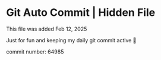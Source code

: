 # Git Auto Commit | Hidden File

This file was added Feb 12, 2025

Just for fun and keeping my daily git commit active 🤪

commit number: 64985
